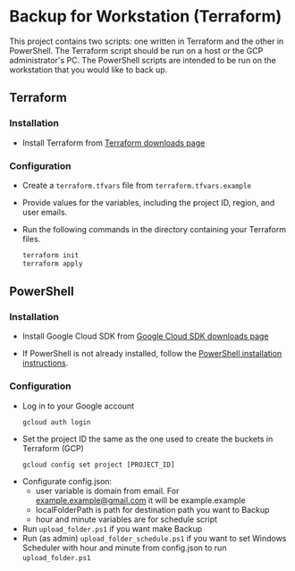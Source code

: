 # Backup for Workstation (Terraform)

This project contains two scripts: one written in Terraform and the other in PowerShell. The Terraform script should be run on a host or the GCP administrator's PC. The PowerShell scripts are intended to be run on the workstation that you would like to back up.

## Terraform

### Installation

- Install Terraform from [Terraform downloads page](https://www.terraform.io/downloads.html)

### Configuration

- Create a `terraform.tfvars` file from `terraform.tfvars.example`
- Provide values for the variables, including the project ID, region, and user emails.
- Run the following commands in the directory containing your Terraform files.

     ```sh
     terraform init
     terraform apply
     ```

## PowerShell

### Installation

- Install Google Cloud SDK from [Google Cloud SDK downloads page](https://cloud.google.com/sdk/docs/install)

- If PowerShell is not already installed, follow the [PowerShell installation instructions](https://docs.microsoft.com/en-us/powershell/scripting/install/installing-powershell).

### Configuration

- Log in to your Google account
    ```
    gcloud auth login
    ```
- Set the project ID the same as the one used to create the buckets in Terraform (GCP)
    ```
    gcloud config set project [PROJECT_ID]
    ```
- Configurate config.json:
    - user variable is domain from email. For example.example@gmail.com it will be example.example
    - localFolderPath is path for destination path you want to Backup
    - hour and minute variables are for schedule script
- Run `upload_folder.ps1` if you want make Backup
- Run (as admin) `upload_folder_schedule.ps1` if you want to set Windows Scheduler with hour and minute from config.json to run `upload_folder.ps1`
